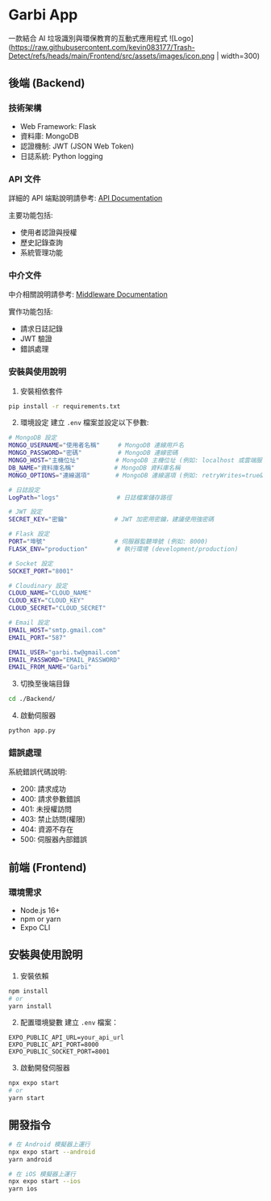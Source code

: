 # Garbi App
一款結合 AI 垃圾識別與環保教育的互動式應用程式
![Logo](https://raw.githubusercontent.com/kevin083177/Trash-Detect/refs/heads/main/Frontend/src/assets/images/icon.png | width=300)

## 後端 (Backend)

### 技術架構

- Web Framework: Flask
- 資料庫: MongoDB
- 認證機制: JWT (JSON Web Token)
- 日誌系統: Python logging

### API 文件

詳細的 API 端點說明請參考: [API Documentation](https://github.com/kevin083177/Trash-Detect/blob/main/Backend/API.md)

主要功能包括:
- 使用者認證與授權
- 歷史記錄查詢
- 系統管理功能

### 中介文件

中介相關說明請參考: [Middleware Documentation](https://github.com/kevin083177/Trash-Detect/blob/main/Backend/Middleware.md)

實作功能包括:
- 請求日誌記錄
- JWT 驗證
- 錯誤處理

### 安裝與使用說明

1. 安裝相依套件
```bash
pip install -r requirements.txt
```

2. 環境設定
建立 `.env` 檔案並設定以下參數:

```bash
# MongoDB 設定
MONGO_USERNAME="使用者名稱"     # MongoDB 連線用戶名
MONGO_PASSWORD="密碼"          # MongoDB 連線密碼
MONGO_HOST="主機位址"          # MongoDB 主機位址 (例如: localhost 或雲端服務位址)
DB_NAME="資料庫名稱"           # MongoDB 資料庫名稱
MONGO_OPTIONS="連線選項"       # MongoDB 連線選項 (例如: retryWrites=true&w=majority)

# 日誌設定
LogPath="logs"                # 日誌檔案儲存路徑

# JWT 設定
SECRET_KEY="密鑰"             # JWT 加密用密鑰，建議使用強密碼

# Flask 設定
PORT="埠號"                   # 伺服器監聽埠號 (例如: 8000)
FLASK_ENV="production"        # 執行環境 (development/production)

# Socket 設定
SOCKET_PORT="8001"

# Cloudinary 設定
CLOUD_NAME="CLOUD_NAME"
CLOUD_KEY="CLOUD_KEY"
CLOUD_SECRET="CLOUD_SECRET"

# Email 設定
EMAIL_HOST="smtp.gmail.com"
EMAIL_PORT="587"

EMAIL_USER="garbi.tw@gmail.com"
EMAIL_PASSWORD="EMAIL_PASSWORD"
EMAIL_FROM_NAME="Garbi"

```

3. 切換至後端目錄
```bash
cd ./Backend/
```

4. 啟動伺服器
```bash
python app.py
```

### 錯誤處理

系統錯誤代碼說明:
- 200: 請求成功
- 400: 請求參數錯誤
- 401: 未授權訪問
- 403: 禁止訪問(權限)
- 404: 資源不存在
- 500: 伺服器內部錯誤


## 前端 (Frontend)

### 環境需求
- Node.js 16+
- npm or yarn
- Expo CLI

## 安裝與使用說明

1. 安裝依賴
```bash
npm install
# or 
yarn install
```

2. 配置環境變數
建立 `.env` 檔案：
```env
EXPO_PUBLIC_API_URL=your_api_url
EXPO_PUBLIC_API_PORT=8000
EXPO_PUBLIC_SOCKET_PORT=8001
```

3. 啟動開發伺服器
```bash
npx expo start
# or 
yarn start
```

## 開發指令
```bash
# 在 Android 模擬器上運行
npx expo start --android
yarn android

# 在 iOS 模擬器上運行
npx expo start --ios
yarn ios
```

